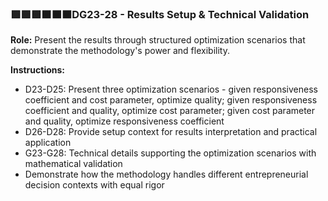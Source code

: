### **🟩🟩🟩🟧🟧🟧DG23-28** - Results Setup & Technical Validation

**Role:** Present the results through structured optimization scenarios that demonstrate the methodology's power and flexibility.

**Instructions:**

- D23-D25: Present three optimization scenarios - given responsiveness coefficient and cost parameter, optimize quality; given responsiveness coefficient and quality, optimize cost parameter; given cost parameter and quality, optimize responsiveness coefficient
- D26-D28: Provide setup context for results interpretation and practical application
- G23-G28: Technical details supporting the optimization scenarios with mathematical validation
- Demonstrate how the methodology handles different entrepreneurial decision contexts with equal rigor
